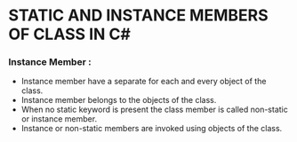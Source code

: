 # STATIC AND INSTANCE MEMBERS OF CLASS IN C#

### Instance Member :
- Instance member have a separate for each and every object of the class.
- Instance member belongs to the objects of the class.
- When no static keyword is present the class member is called non-static or instance member.
- Instance or non-static members are invoked using objects of the class.

